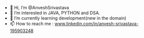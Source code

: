 - 👋 Hi, I’m @AnveshSrivastava
- 👀 I’m interested in JAVA, PYTHON and DSA.
- 🌱 I’m currently learning development(new in the domain)
- 📫 How to reach me : www.linkedin.com/in/anvesh-srivastava-195903248
